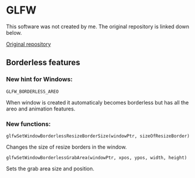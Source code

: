 # GLFW

This software was not created by me. The original repository is linked down below.

[Original repository](https://github.com/glfw/glfw)

## Borderless features


### New hint for Windows:
    GLFW_BORDERLESS_AREO
When window is created it automaticaly becomes borderless but has all the areo and animation features.
### New functions:

    glfwSetWindowBorderlessResizeBorderSize(windowPtr, sizeOfResizeBorder)
Changes the size of resize borders in the window.

    glfwSetWindowBorderlessGrabArea(windowPtr, xpos, ypos, width, height)
Sets the grab area size and position.
